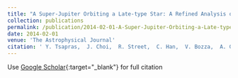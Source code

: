 ```yaml
---
title: "A Super-Jupiter Orbiting a Late-type Star: A Refined Analysis of Microlensing Event OGLE-2012-BLG-0406"
collection: publications
permalink: /publication/2014-02-01-A-Super-Jupiter-Orbiting-a-Late-type-Star-A-Refined-Analysis-of-Microlensing-Event-OGLE-2012-BLG-0406
date: 2014-02-01
venue: 'The Astrophysical Journal'
citation: ' Y. Tsapras,  J. Choi,  R. Street,  C. Han,  V. Bozza,  A. Gould,  M. Dominik,  J. Beaulieu,  A. Udalski,  U. Jørgensen,  T. Sumi,  D. Bramich,  P. Browne,  K. Horne,  M. Hundertmark,  S. Ipatov,  N. Kains,  C. Snodgrass,  I. Steele,  K. Alsubai,  J. Andersen,  S. Calchi Novati,  Y. Damerdji,  C. Diehl,  A. Elyiv,  E. Giannini,  S. Hardis,  K. Harpsøe,  T. Hinse,  D. Juncher,  E. Kerins,  H. Korhonen,  C. Liebig,  L. Mancini,  M. Mathiasen,  M. Penny,  M. Rabus,  S. Rahvar,  G. Scarpetta,  J. Skottfelt,  J. Southworth,  J. Surdej,  J. Tregloan-Reed,  C. Vilela,  J. Wambsganss,  J. Skowron,  R. Poleski,  S. Kozłowski,  Ł. Wyrzykowski,  M. Szymański,  M. Kubiak,  P. Pietrukowicz,  G. Pietrzyński,  I. Soszyński,  K. Ulaczyk,  M. Albrow,  E. Bachelet,  R. Barry,  V. Batista,  A. Bhattacharya,  S. Brillant,  J. Caldwell,  A. Cassan,  A. Cole,  E. Corrales,  Ch. Coutures,  S. Dieters,  D. Dominis Prester,  J. Donatowicz,  P. Fouqué,  J. Greenhill,  S. Kane,  D. Kubas,  J. Marquette,  J. Menzies,  C. Père,  K. Pollard,  M. Zub,  G. Christie,  D. DePoy,  S. Dong,  J. Drummond,  B. Gaudi,  C. Henderson,  K. Hwang,  Y. Jung,  A. Kavka,  J. Koo,  C. Lee,  D. Maoz,  L. Monard,  T. Natusch,  H. Ngan,  H. Park,  R. Pogge,  I. Porritt,  I. Shin,  Y. Shvartzvald,  T. Tan,  J. Yee,  F. Abe,  D. Bennett,  I. Bond,  C. Botzler,  M. Freeman,  A. Fukui,  D. Fukunaga,  Y. Itow,  N. Koshimoto,  C. Ling,  K. Masuda,  Y. Matsubara,  Y. Muraki,  S. Namba,  K. Ohnishi,  N. Rattenbury,  To. Saito,  D. Sullivan,  W. Sweatman,  D. Suzuki,  P. Tristram,  N. Tsurumi,  K. Wada,  N. Yamai,  P. Yock,  A. Yonehara, &quot;A Super-Jupiter Orbiting a Late-type Star: A Refined Analysis of Microlensing Event OGLE-2012-BLG-0406.&quot; The Astrophysical Journal, 2014.'
---
```

Use [Google Scholar](https://scholar.google.com/scholar?q=A+Super+Jupiter+Orbiting+a+Late+type+Star:+A+Refined+Analysis+of+Microlensing+Event+OGLE+2012+BLG+0406){:target="_blank"} for full citation